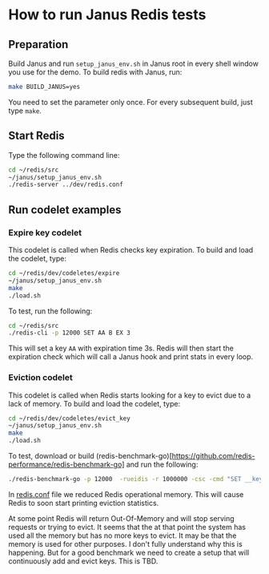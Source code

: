 # How to run Janus Redis tests


## Preparation

Build Janus and run `setup_janus_env.sh` in Janus root in every shell window you use for the demo. 
To build redis with Janus, run:
```bash
make BUILD_JANUS=yes
```
You need to set the parameter only once. For every subsequent build, just type `make`.


## Start Redis

Type the following command line:
```bash
cd ~/redis/src
~/janus/setup_janus_env.sh
./redis-server ../dev/redis.conf
```


## Run codelet examples

### Expire key codelet

This codelet is called when Redis checks key expiration. 
To build and load the codelet, type:
```bash
cd ~/redis/dev/codeletes/expire
~/janus/setup_janus_env.sh
make
./load.sh
```

To test, run the following:
```bash
cd ~/redis/src
./redis-cli -p 12000 SET AA B EX 3
```
This will set a key `AA` with expiration time 3s. 
Redis will then start the expiration check which will call a Janus hook and print stats in every loop. 



### Eviction codelet

This codelet is called when Redis starts looking for a key to evict due to a lack of memory. 
To build and load the codelet, type:
```bash
cd ~/redis/dev/codeletes/evict_key
~/janus/setup_janus_env.sh
make
./load.sh
```

To test, download or build (redis-benchmark-go)[https://github.com/redis-performance/redis-benchmark-go] and run the following:
```bash
./redis-benchmark-go -p 12000  -rueidis -r 1000000 -csc -cmd "SET __key__ __data__" -cmd-ratio 0.05 -cmd "GET __key__" -cmd-ratio 0.95
```
In [redis.conf](./redis.conf) file we reduced Redis operational memory. 
This will cause Redis to soon start printing eviction statistics. 

At some point Redis will return Out-Of-Memory and will stop serving requests or trying to evict. It seems that the at that point the system has used all the memory but has no more keys to evict. It may be that the memory is used for other purposes. I don't fully understand why this is happening. But for a good benchmark we need to create a setup that will continuously add and evict keys. This is TBD. 



